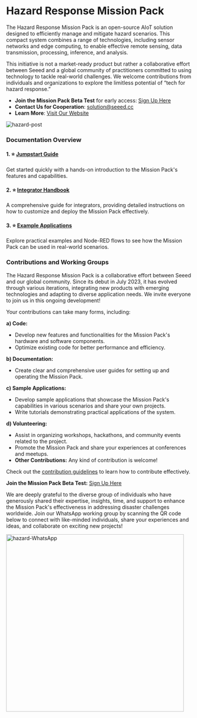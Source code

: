 # Hazard Response Mission Pack

The Hazard Response Mission Pack is an open-source AIoT solution designed to efficiently manage and mitigate hazard scenarios. This compact system combines a range of technologies, including sensor networks and edge computing, to enable effective remote sensing, data transmission, processing, inference, and analysis.

This initiative is not a market-ready product but rather a collaborative effort between Seeed and a global community of practitioners committed to using technology to tackle real-world challenges. We welcome contributions from individuals and organizations to explore the limitless potential of “tech for hazard response.”

- **Join the Mission Pack Beta Test** for early access: [Sign Up Here](https://forms.gle/UXpAJX5wNcLd7CWJA)
- **Contact Us for Cooperation**: [solution@seeed.cc](mailto:solution@seeed.cc)
- **Learn More**: [Visit Our Website](https://hazard.seeed.cc/)

![hazard-post](https://github.com/user-attachments/assets/61f7f9af-0603-4ec1-8a16-d00a3b78a8f9)

### Documentation Overview

#### 1. ⭐️ **[Jumpstart Guide](./docs/jumpstart-usage/README.md)**
Get started quickly with a hands-on introduction to the Mission Pack's features and capabilities.


#### 2. ⭐️ **[Integrator Handbook](./docs/integrator-handbook/README.md)**
A comprehensive guide for integrators, providing detailed instructions on how to customize and deploy the Mission Pack effectively.

#### 3. ⭐️ **[Example Applications](./node-red-flows/README.md)** 
Explore practical examples and Node-RED flows to see how the Mission Pack can be used in real-world scenarios.

### Contributions and Working Groups

The Hazard Response Mission Pack is a collaborative effort between Seeed and our global community. Since its debut in July 2023, it has evolved through various iterations, integrating new products with emerging technologies and adapting to diverse application needs. We invite everyone to join us in this ongoing development!

Your contributions can take many forms, including:

**a) Code:**

- Develop new features and functionalities for the Mission Pack's hardware and software components.
- Optimize existing code for better performance and efficiency.

**b) Documentation:**

- Create clear and comprehensive user guides for setting up and operating the Mission Pack.

**c) Sample Applications:**

- Develop sample applications that showcase the Mission Pack's capabilities in various scenarios and share your own projects.
- Write tutorials demonstrating practical applications of the system.

**d) Volunteering:**

- Assist in organizing workshops, hackathons, and community events related to the project.
- Promote the Mission Pack and share your experiences at conferences and meetups.
- **Other Contributions:** Any kind of contribution is welcome!

Check out the [contribution guidelines](/CONTRIBUTING.md) to learn how to contribute effectively.  

**Join the Mission Pack Beta Test:** [Sign Up Here](https://forms.gle/UXpAJX5wNcLd7CWJA)

We are deeply grateful to the diverse group of individuals who have generously shared their expertise, insights, time, and support to enhance the Mission Pack's effectiveness in addressing disaster challenges worldwide. Join our WhatsApp working group by scanning the QR code below to connect with like-minded individuals, share your experiences and ideas, and collaborate on exciting new projects! 

<img src="https://github.com/user-attachments/assets/f60a8731-02db-4d4f-a9df-47b3c3f8f014" width="480" alt="hazard-WhatsApp">
